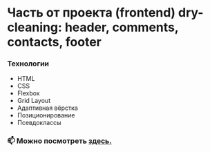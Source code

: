 <h1>Часть от проекта (frontend) dry-cleaning: header, comments, contacts, footer</h1>

### Технологии

+ HTML
+ CSS
+ Flexbox
+ Grid Layout
+ Адаптивная вёрстка
+ Позиционирование
+ Псевдоклассы

### 📫 Можно посмотреть [здесь.](https://innagolovko.github.io/dry-cleaning/) 
